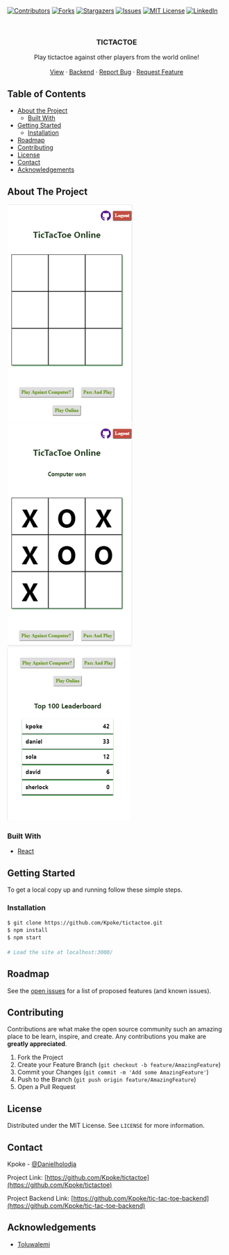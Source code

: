 [![Contributors][contributors-shield]][contributors-url]
[![Forks][forks-shield]][forks-url]
[![Stargazers][stars-shield]][stars-url]
[![Issues][issues-shield]][issues-url]
[![MIT License][license-shield]][license-url]
[![LinkedIn][linkedin-shield]][linkedin-url]



<!-- PROJECT LOGO -->
<br />
<p align="center">
  <h3 align="center">TICTACTOE</h3>

  <p align="center">
    Play tictactoe against other players from the world online!
    <br />
    <br />
    <a href="https://kpoke.github.io/tictactoe/">View</a>
    ·
    <a href="https://github.com/Kpoke/tic-tac-toe-backend">Backend</a>
    ·
    <a href="https://github.com/Kpoke/tictactoe/issues">Report Bug</a>
    ·
    <a href="https://github.com/Kpoke/tictactoe/issues">Request Feature</a>
  </p>
</p>



<!-- TABLE OF CONTENTS -->
## Table of Contents

* [About the Project](#about-the-project)
  * [Built With](#built-with)
* [Getting Started](#getting-started)  
  * [Installation](#installation)
* [Roadmap](#roadmap)
* [Contributing](#contributing)
* [License](#license)
* [Contact](#contact)
* [Acknowledgements](#acknowledgements)



<!-- ABOUT THE PROJECT -->
## About The Project

[![Product Name Screen Shot][product-screenshot1]]()
[![Product Name Screen Shot][product-screenshot2]]()
[![Product Name Screen Shot][product-screenshot3]]()


### Built With

* [React](https://reactjs.org/)


<!-- GETTING STARTED -->
## Getting Started

To get a local copy up and running follow these simple steps.

### Installation
 
```sh
$ git clone https://github.com/Kpoke/tictactoe.git
$ npm install
$ npm start

# Load the site at localhost:3000/
```


<!-- ROADMAP -->
## Roadmap

See the [open issues](https://github.com/Kpoke/tictactoe/issues) for a list of proposed features (and known issues).



<!-- CONTRIBUTING -->
## Contributing

Contributions are what make the open source community such an amazing place to be learn, inspire, and create. Any contributions you make are **greatly appreciated**.

1. Fork the Project
2. Create your Feature Branch (`git checkout -b feature/AmazingFeature`)
3. Commit your Changes (`git commit -m 'Add some AmazingFeature'`)
4. Push to the Branch (`git push origin feature/AmazingFeature`)
5. Open a Pull Request



<!-- LICENSE -->
## License

Distributed under the MIT License. See `LICENSE` for more information.



<!-- CONTACT -->
## Contact

Kpoke - [@Danielholodja](twitter.com/Danielholodja)

Project Link: [https://github.com/Kpoke/tictactoe](https://github.com/Kpoke/tictactoe)

Project Backend Link: [https://github.com/Kpoke/tic-tac-toe-backend](https://github.com/Kpoke/tic-tac-toe-backend)



<!-- ACKNOWLEDGEMENTS -->
## Acknowledgements

* [Toluwalemi](https://github.com/Toluwalemi)





<!-- MARKDOWN LINKS & IMAGES -->
<!-- https://www.markdownguide.org/basic-syntax/#reference-style-links -->
[contributors-shield]: https://img.shields.io/github/contributors/Kpoke/tictactoe.svg?style=flat-square
[contributors-url]: https://github.com/Kpoke/tictactoe/graphs/contributors
[forks-shield]: https://img.shields.io/github/forks/Kpoke/tictactoe.svg?style=flat-square
[forks-url]: https://github.com/Kpoke/tictactoe/network/members
[stars-shield]: https://img.shields.io/github/stars/Kpoke/tictactoe.svg?style=flat-square
[stars-url]: https://github.com/Kpoke/tictactoe/stargazers
[issues-shield]: https://img.shields.io/github/issues/Kpoke/tictactoe.svg?style=flat-square
[issues-url]: https://github.com/Kpoke/tictactoe/issues
[license-shield]: https://img.shields.io/github/license/othneildrew/Best-README-Template.svg?style=flat-square
[license-url]: https://github.com/othneildrew/Best-README-Template/blob/master/LICENSE.txt
[linkedin-shield]: https://img.shields.io/badge/-LinkedIn-black.svg?style=flat-square&logo=linkedin&colorB=555
[linkedin-url]: https://www.linkedin.com/in/kpoke
[product-screenshot1]: src/assets/1.PNG
[product-screenshot2]: src/assets/2.PNG
[product-screenshot3]: src/assets/3.PNG
